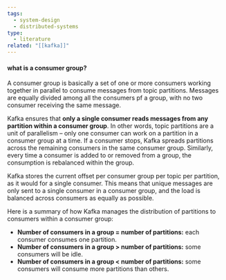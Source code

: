 ```yaml
---
tags:
  - system-design
  - distributed-systems
type:
  - literature
related: "[[kafka]]"
---
```

#### what is a consumer group?

A consumer group is basically a set of one or more consumers working together in parallel to consume messages from topic partitions. Messages are equally divided among all the consumers pf a group, with no two consumer receiving  the same message.

Kafka ensures that **only a single consumer reads messages from any partition within a consumer group**. In other words, topic partitions are a unit of parallelism – only one consumer can work on a partition in a consumer group at a time. If a consumer stops, Kafka spreads partitions across the remaining consumers in the same consumer group. Similarly, every time a consumer is added to or removed from a group, the consumption is rebalanced within the group.

Kafka stores the current offset per consumer group per topic per partition, as it would for a single consumer. This means that unique messages are only sent to a single consumer in a consumer group, and the load is balanced across consumers as equally as possible.

Here is a summary of how Kafka manages the distribution of partitions to consumers within a consumer group:
- **Number of consumers in a group = number of partitions:** each consumer consumes one partition.
- **Number of consumers in a group > number of partitions:** some consumers will be idle.
- **Number of consumers in a group < number of partitions:** some consumers will consume more partitions than others.
